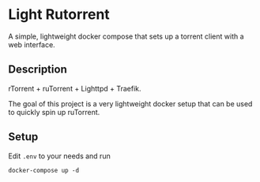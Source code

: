 # Light Rutorrent

A simple, lightweight docker compose that sets up a torrent client with a web interface.

## Description

rTorrent + ruTorrent + Lighttpd + Traefik.

The goal of this project is a very lightweight docker setup that can be used to quickly spin up ruTorrent.

## Setup

Edit `.env` to your needs and run

`docker-compose up -d`
